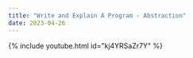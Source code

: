 ```yaml
---
title: "Write and Explain A Program - Abstraction"
date: 2023-04-26
---
```


{% include youtube.html id="kj4YRSaZr7Y" %}
